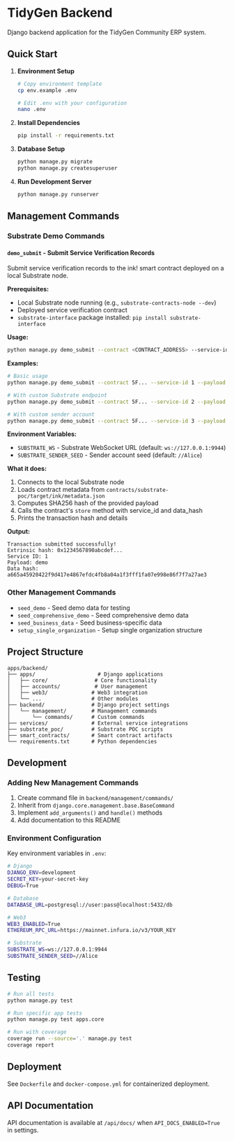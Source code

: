 # TidyGen Backend

Django backend application for the TidyGen Community ERP system.

## Quick Start

1. **Environment Setup**
   ```bash
   # Copy environment template
   cp env.example .env
   
   # Edit .env with your configuration
   nano .env
   ```

2. **Install Dependencies**
   ```bash
   pip install -r requirements.txt
   ```

3. **Database Setup**
   ```bash
   python manage.py migrate
   python manage.py createsuperuser
   ```

4. **Run Development Server**
   ```bash
   python manage.py runserver
   ```

## Management Commands

### Substrate Demo Commands

#### `demo_submit` - Submit Service Verification Records

Submit service verification records to the ink! smart contract deployed on a local Substrate node.

**Prerequisites:**
- Local Substrate node running (e.g., `substrate-contracts-node --dev`)
- Deployed service verification contract
- `substrate-interface` package installed: `pip install substrate-interface`

**Usage:**
```bash
python manage.py demo_submit --contract <CONTRACT_ADDRESS> --service-id <SERVICE_ID> --payload "<PAYLOAD>"
```

**Examples:**
```bash
# Basic usage
python manage.py demo_submit --contract 5F... --service-id 1 --payload "demo"

# With custom Substrate endpoint
python manage.py demo_submit --contract 5F... --service-id 2 --payload "test data" --substrate-ws ws://localhost:9944

# With custom sender account
python manage.py demo_submit --contract 5F... --service-id 3 --payload "verification" --sender-seed "//Bob"
```

**Environment Variables:**
- `SUBSTRATE_WS` - Substrate WebSocket URL (default: `ws://127.0.0.1:9944`)
- `SUBSTRATE_SENDER_SEED` - Sender account seed (default: `//Alice`)

**What it does:**
1. Connects to the local Substrate node
2. Loads contract metadata from `contracts/substrate-poc/target/ink/metadata.json`
3. Computes SHA256 hash of the provided payload
4. Calls the contract's `store` method with service_id and data_hash
5. Prints the transaction hash and details

**Output:**
```
Transaction submitted successfully!
Extrinsic hash: 0x1234567890abcdef...
Service ID: 1
Payload: demo
Data hash: a665a45920422f9d417e4867efdc4fb8a04a1f3fff1fa07e998e86f7f7a27ae3
```

### Other Management Commands

- `seed_demo` - Seed demo data for testing
- `seed_comprehensive_demo` - Seed comprehensive demo data
- `seed_business_data` - Seed business-specific data
- `setup_single_organization` - Setup single organization structure

## Project Structure

```
apps/backend/
├── apps/                    # Django applications
│   ├── core/               # Core functionality
│   ├── accounts/           # User management
│   ├── web3/              # Web3 integration
│   └── ...                # Other modules
├── backend/               # Django project settings
│   └── management/        # Management commands
│       └── commands/      # Custom commands
├── services/              # External service integrations
├── substrate_poc/         # Substrate POC scripts
├── smart_contracts/       # Smart contract artifacts
└── requirements.txt       # Python dependencies
```

## Development

### Adding New Management Commands

1. Create command file in `backend/management/commands/`
2. Inherit from `django.core.management.base.BaseCommand`
3. Implement `add_arguments()` and `handle()` methods
4. Add documentation to this README

### Environment Configuration

Key environment variables in `.env`:

```bash
# Django
DJANGO_ENV=development
SECRET_KEY=your-secret-key
DEBUG=True

# Database
DATABASE_URL=postgresql://user:pass@localhost:5432/db

# Web3
WEB3_ENABLED=True
ETHEREUM_RPC_URL=https://mainnet.infura.io/v3/YOUR_KEY

# Substrate
SUBSTRATE_WS=ws://127.0.0.1:9944
SUBSTRATE_SENDER_SEED=//Alice
```

## Testing

```bash
# Run all tests
python manage.py test

# Run specific app tests
python manage.py test apps.core

# Run with coverage
coverage run --source='.' manage.py test
coverage report
```

## Deployment

See `Dockerfile` and `docker-compose.yml` for containerized deployment.

## API Documentation

API documentation is available at `/api/docs/` when `API_DOCS_ENABLED=True` in settings.
